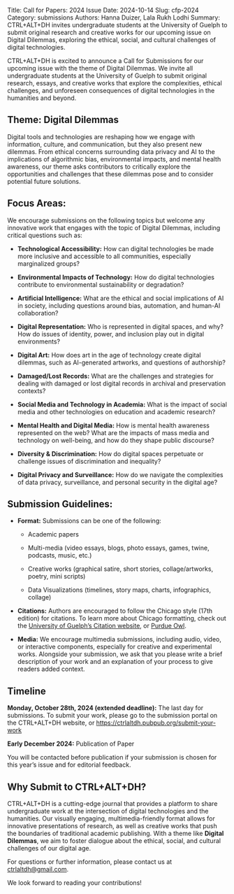 Title: Call for Papers: 2024 Issue
Date: 2024-10-14
Slug: cfp-2024
Category: submissions
Authors: Hanna Duizer, Lala Rukh Lodhi
Summary: CTRL+ALT+DH invites undergraduate students at the University of Guelph to submit original research and creative works for our upcoming issue on Digital Dilemmas, exploring the ethical, social, and cultural challenges of digital technologies.

CTRL+ALT+DH is excited to announce a Call for Submissions for our upcoming issue with the theme of Digital Dilemmas. We invite all undergraduate students at the University of Guelph to submit original research, essays, and creative works that explore the complexities, ethical challenges, and unforeseen consequences of digital technologies in the humanities and beyond.

## Theme: Digital Dilemmas

Digital tools and technologies are reshaping how we engage with information, culture, and communication, but they also present new dilemmas. From ethical concerns surrounding data privacy and AI to the implications of algorithmic bias, environmental impacts, and mental health awareness, our theme asks contributors to critically explore the opportunities and challenges that these dilemmas pose and to consider potential future solutions. 

## Focus Areas:

We encourage submissions on the following topics but welcome any innovative work that engages with the topic of Digital Dilemmas, including critical questions such as:

- **Technological Accessibility:** How can digital technologies be made more inclusive and accessible to all communities, especially marginalized groups?

- **Environmental Impacts of Technology:** How do digital technologies contribute to environmental sustainability or degradation?

- **Artificial Intelligence:** What are the ethical and social implications of AI in society, including questions around bias, automation, and human-AI collaboration?

- **Digital Representation:** Who is represented in digital spaces, and why? How do issues of identity, power, and inclusion play out in digital environments?

- **Digital Art:** How does art in the age of technology create digital dilemmas, such as AI-generated artworks, and questions of authorship?

- **Damaged/Lost Records:** What are the challenges and strategies for dealing with damaged or lost digital records in archival and preservation contexts?

- **Social Media and Technology in Academia:** What is the impact of social media and other technologies on education and academic research?

- **Mental Health and Digital Media:** How is mental health awareness represented on the web? What are the impacts of mass media and technology on well-being, and how do they shape public discourse?

- **Diversity & Discrimination:** How do digital spaces perpetuate or challenge issues of discrimination and inequality?

- **Digital Privacy and Surveillance:** How do we navigate the complexities of data privacy, surveillance, and personal security in the digital age?

## Submission Guidelines:

- **Format:** Submissions can be one of the following:

    - Academic papers  

    - Multi-media (video essays, blogs, photo essays, games, twine, podcasts, music, etc.)  

    - Creative works (graphical satire, short stories, collage/artworks, poetry, mini scripts) 

    - Data Visualizations (timelines, story maps, charts, infographics, collage)  

- **Citations:** Authors are encouraged to follow the Chicago style (17th edition) for citations. To learn more about Chicago formatting, check out the [University of Guelph’s Citation website](https://guides.lib.uoguelph.ca/Chicago), or [Purdue Owl](https://owl.purdue.edu/owl/research_and_citation/chicago_manual_17th_edition/cmos_formatting_and_style_guide/chicago_manual_of_style_17th_edition.html). 

- **Media:** We encourage multimedia submissions, including audio, video, or interactive components, especially for creative and experimental works. Alongside your submission, we ask that you please write a brief description of your work and an explanation of your process to give readers added context.

## Timeline

**Monday, October 28th, 2024 (extended deadline):** The last day for submissions. To submit your work, please go to the submission portal on the CTRL+ALT+DH website, or https://ctrlaltdh.pubpub.org/submit-your-work

**Early December 2024:** Publication of Paper 

You will be contacted before publication if your submission is chosen for this year’s issue and for editorial feedback.

## Why Submit to CTRL+ALT+DH?

CTRL+ALT+DH is a cutting-edge journal that provides a platform to share undergraduate work at the intersection of digital technologies and the humanities. Our visually engaging, multimedia-friendly format allows for innovative presentations of research, as well as creative works that push the boundaries of traditional academic publishing. With a theme like **Digital Dilemmas**, we aim to foster dialogue about the ethical, social, and cultural challenges of our digital age.

For questions or further information, please contact us at ctrlaltdh@gmail.com.

We look forward to reading your contributions!